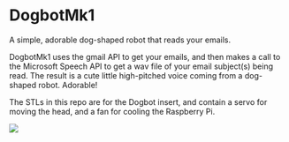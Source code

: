 # DogbotMk1
<p>A simple, adorable dog-shaped robot that reads your emails.<p>

<p>DogbotMk1 uses the gmail API to get your emails, and then makes a call to the Microsoft Speech API to get a wav file of your email subject(s) being read. The result is a cute little high-pitched voice coming from a dog-shaped robot. Adorable!</p>

<p>The STLs in this repo are for the Dogbot insert, and contain a servo for moving the head, and a fan for cooling the Raspberry Pi.</p>

<img src="http://imgur.com/PIZCpkv" />
